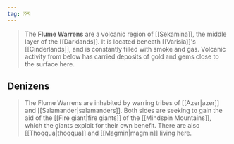 ```yaml
---
tag: 🗺️
---
```

> The **Flume Warrens** are a volcanic region of [[Sekamina]], the middle layer of the [[Darklands]]. It is located beneath [[Varisia]]'s [[Cinderlands]], and is constantly filled with smoke and gas. Volcanic activity from below has carried deposits of gold and gems close to the surface here.


## Denizens

> The Flume Warrens are inhabited by warring tribes of [[Azer|azer]] and [[Salamander|salamanders]]. Both sides are seeking to gain the aid of the [[Fire giant|fire giants]] of the [[Mindspin Mountains]], which the giants exploit for their own benefit. There are also [[Thoqqua|thoqqua]] and [[Magmin|magmin]] living here.








